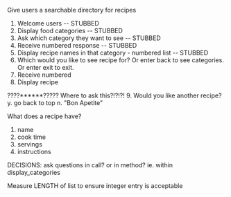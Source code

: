 Give users a searchable directory for recipes

1. Welcome users  -- STUBBED
2. Display food categories  -- STUBBED
3. Ask which category they want to see  -- STUBBED
4. Receive numbered response  -- STUBBED
5. Display recipe names in that category - numbered list  -- STUBBED
6. Which would you like to see recipe for?  Or enter back to see categories. Or enter exit to exit.
7. Receive numbered
8. Display recipe

????******?????  Where to ask this?!?!?!
9. Would you like another recipe?
      y. go back to top
      n. "Bon Apetite"


What does a recipe have?
1. name
2. cook time
3. servings
4. instructions



DECISIONS:
ask questions in call?  or in method?
   ie. within display_categories

Measure LENGTH of list to ensure integer entry is acceptable
